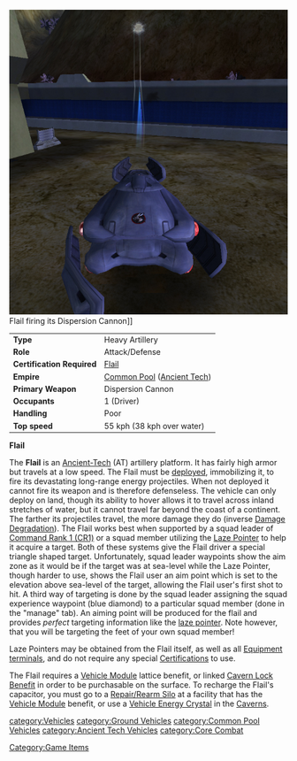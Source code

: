 ![](images/FlailPicture.jpg "fig:FlailPicture.jpg") Flail firing its Dispersion
Cannon\]\]

|                            |                                                                                       |
| -------------------------- | ------------------------------------------------------------------------------------- |
| **Type**                   | Heavy Artillery                                                                       |
| **Role**                   | Attack/Defense                                                                        |
| **Certification Required** | [Flail](<Flail_(Certification)> "wikilink")                                           |
| **Empire**                 | [Common Pool](Common_Pool.md "wikilink") ([Ancient Tech](Ancient_Tech.md "wikilink")) |
| **Primary Weapon**         | Dispersion Cannon                                                                     |
| **Occupants**              | 1 (Driver)                                                                            |
| **Handling**               | Poor                                                                                  |
| **Top speed**              | 55 kph (38 kph over water)                                                            |

**Flail**

The **Flail** is an [Ancient-Tech](Ancient.$1.md "wikilink") (AT)
artillery platform. It has fairly high armor but travels at a low speed.
The Flail must be [deployed](deploy.md "wikilink"), immobilizing it, to
fire its devastating long-range energy projectiles. When not deployed it
cannot fire its weapon and is therefore defenseless. The vehicle can
only deploy on land, though its ability to hover allows it to travel
across inland stretches of water, but it cannot travel far beyond the
coast of a continent. The farther its projectiles travel, the more
damage they do (inverse [Damage
Degradation](Damage_Degradation.md "wikilink")). The Flail works best when
supported by a squad leader of [Command Rank 1
(CR1)](Command_Rank.md "wikilink") or a squad member utilizing the [Laze
Pointer](Laze_Pointer.md "wikilink") to help it acquire a target. Both of
these systems give the Flail driver a special triangle shaped target.
Unfortunately, squad leader waypoints show the aim zone as it would be
if the target was at sea-level while the Laze Pointer, though harder to
use, shows the Flail user an aim point which is set to the elevation
above sea-level of the target, allowing the Flail user's first shot to
hit. A third way of targeting is done by the squad leader assigning the
squad experience waypoint (blue diamond) to a particular squad member
(done in the "manage" tab). An aiming point will be produced for the
flail and provides _perfect_ targeting information like the [laze
pointer](laze_pointer.md "wikilink"). Note however, that you will be
targeting the feet of your own squad member!

Laze Pointers may be obtained from the Flail itself, as well as all
[Equipment terminals](Equipment_terminal.md "wikilink"), and do not require
any special [Certifications](Certifications.md "wikilink") to use.

The Flail requires a [Vehicle Module](Vehicle_Module.md "wikilink") lattice
benefit, or linked [Cavern Lock Benefit](Cavern_Lock.md "wikilink") in
order to be purchasable on the surface. To recharge the Flail's
capacitor, you must go to a [Repair/Rearm
Silo](Repair.md/Rearm_Silo "wikilink") at a facility that has the [Vehicle
Module](Vehicle_Module.md "wikilink") benefit, or use a [Vehicle Energy
Crystal](Vehicle_Energy_Crystal.md "wikilink") in the
[Caverns](Caverns.md "wikilink").

[category:Vehicles](category:Vehicles.md "wikilink") [category:Ground
Vehicles](category:Ground_Vehicles.md "wikilink") [category:Common Pool
Vehicles](category:Common_Pool_Vehicles.md "wikilink") [category:Ancient
Tech Vehicles](category:Ancient_Tech_Vehicles.md "wikilink") [category:Core
Combat](category:Core_Combat.md "wikilink")

[Category:Game Items](Category:Game_Items.md "wikilink")
